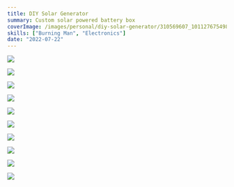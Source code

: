 ```yaml
---
title: DIY Solar Generator
summary: Custom solar powered battery box
coverImage: /images/personal/diy-solar-generator/310569607_10112767549859638_2199013847268107894_n.jpg
skills: ["Burning Man", "Electronics"]
date: "2022-07-22"
---
```


![](/images/personal/diy-solar-generator/310453490_10112767550338678_6989280264394062707_n.jpg)

![](/images/personal/diy-solar-generator/310932188_10112767549844668_8258553797278061267_n.jpg)

![](/images/personal/diy-solar-generator/310454384_10112767549934488_1787882622118387026_n.jpg)

![](/images/personal/diy-solar-generator/310500587_10112767550183988_6380849180510237762_n.jpg)

![](/images/personal/diy-solar-generator/310394830_10112767550228898_7678824998276936428_n.jpg)

![](/images/personal/diy-solar-generator/310415722_10112767550268818_3399089210571512591_n.jpg)

![](/images/personal/diy-solar-generator/298899836_10112662419312098_3869435948956897853_n.jpg)

![](/images/personal/diy-solar-generator/299279879_10112662419132458_3748422652024438658_n.jpg)

![](/images/personal/diy-solar-generator/299308844_10112662419222278_6160106431590277102_n.jpg)

![](/images/personal/diy-solar-generator/310391615_10112767554709918_9126682640231948505_n.jpg)

